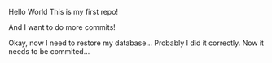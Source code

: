 Hello
World
This is my first repo!

And I want to do more commits!

Okay, now I need to restore my database... Probably I did it correctly. Now it needs to be commited...
